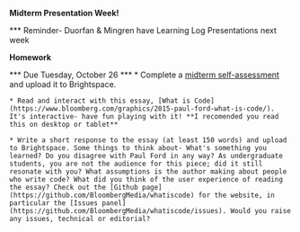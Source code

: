 **Midterm Presentation Week!**

*** Reminder- Duorfan & Mingren have Learning Log Presentations next week

**Homework**

  *** Due Tuesday, October 26 ***
    * Complete a [midterm self-assessment](../midtermselfassessment.md) and upload it to Brightspace.

    * Read and interact with this essay, [What is Code](https://www.bloomberg.com/graphics/2015-paul-ford-what-is-code/). It's interactive- have fun playing with it! **I recomended you read this on desktop or tablet**
    
    * Write a short response to the essay (at least 150 words) and upload to Brightspace. Some things to think about- What's something you learned? Do you disagree with Paul Ford in any way? As undergraduate students, you are not the audience for this piece; did it still resonate with you? What assumptions is the author making about people who write code? What did you think of the user experience of reading the essay? Check out the [Github page](https://github.com/BloombergMedia/whatiscode) for the website, in particular the [Issues panel](https://github.com/BloombergMedia/whatiscode/issues). Would you raise any issues, technical or editorial?





